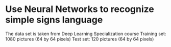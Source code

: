 # Use Neural Networks to recognize simple signs language
The data set is taken from Deep Learning Specialization course
Training set: 1080 pictures (64 by 64 pixels)
Test set: 120 pictures (64 by 64 pixels)
